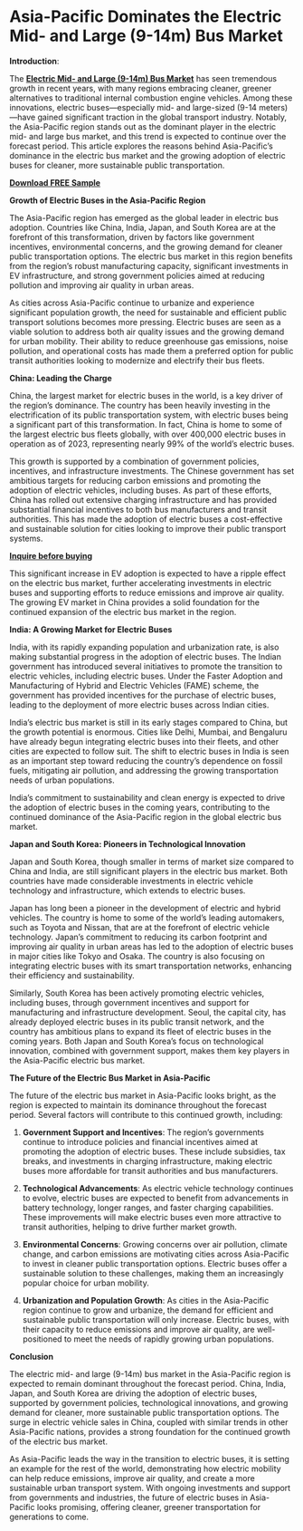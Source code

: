 # Asia-Pacific Dominates the Electric Mid- and Large (9-14m) Bus Market

**Introduction**:

The **[Electric Mid- and Large (9-14m) Bus Market](https://www.nextmsc.com/report/electric-mid-and-large-9-14m-bus-market)** has seen tremendous growth in recent years, with many regions embracing cleaner, greener alternatives to traditional internal combustion engine vehicles. Among these innovations, electric buses—especially mid- and large-sized (9-14 meters)—have gained significant traction in the global transport industry. Notably, the Asia-Pacific region stands out as the dominant player in the electric mid- and large bus market, and this trend is expected to continue over the forecast period. This article explores the reasons behind Asia-Pacific’s dominance in the electric bus market and the growing adoption of electric buses for cleaner, more sustainable public transportation.

**[Download FREE Sample](https://www.nextmsc.com/electric-mid-and-large-9-14m-bus-market/request-sample)**

**Growth of Electric Buses in the Asia-Pacific Region**

The Asia-Pacific region has emerged as the global leader in electric bus adoption. Countries like China, India, Japan, and South Korea are at the forefront of this transformation, driven by factors like government incentives, environmental concerns, and the growing demand for cleaner public transportation options. The electric bus market in this region benefits from the region’s robust manufacturing capacity, significant investments in EV infrastructure, and strong government policies aimed at reducing pollution and improving air quality in urban areas.

As cities across Asia-Pacific continue to urbanize and experience significant population growth, the need for sustainable and efficient public transport solutions becomes more pressing. Electric buses are seen as a viable solution to address both air quality issues and the growing demand for urban mobility. Their ability to reduce greenhouse gas emissions, noise pollution, and operational costs has made them a preferred option for public transit authorities looking to modernize and electrify their bus fleets.

**China: Leading the Charge**

China, the largest market for electric buses in the world, is a key driver of the region’s dominance. The country has been heavily investing in the electrification of its public transportation system, with electric buses being a significant part of this transformation. In fact, China is home to some of the largest electric bus fleets globally, with over 400,000 electric buses in operation as of 2023, representing nearly 99% of the world’s electric buses.

This growth is supported by a combination of government policies, incentives, and infrastructure investments. The Chinese government has set ambitious targets for reducing carbon emissions and promoting the adoption of electric vehicles, including buses. As part of these efforts, China has rolled out extensive charging infrastructure and has provided substantial financial incentives to both bus manufacturers and transit authorities. This has made the adoption of electric buses a cost-effective and sustainable solution for cities looking to improve their public transport systems.

**[Inquire before buying](https://www.nextmsc.com/electric-mid-and-large-9-14m-bus-market/inquire-before-buying)**

This significant increase in EV adoption is expected to have a ripple effect on the electric bus market, further accelerating investments in electric buses and supporting efforts to reduce emissions and improve air quality. The growing EV market in China provides a solid foundation for the continued expansion of the electric bus market in the region.

**India: A Growing Market for Electric Buses**

India, with its rapidly expanding population and urbanization rate, is also making substantial progress in the adoption of electric buses. The Indian government has introduced several initiatives to promote the transition to electric vehicles, including electric buses. Under the Faster Adoption and Manufacturing of Hybrid and Electric Vehicles (FAME) scheme, the government has provided incentives for the purchase of electric buses, leading to the deployment of more electric buses across Indian cities.

India’s electric bus market is still in its early stages compared to China, but the growth potential is enormous. Cities like Delhi, Mumbai, and Bengaluru have already begun integrating electric buses into their fleets, and other cities are expected to follow suit. The shift to electric buses in India is seen as an important step toward reducing the country’s dependence on fossil fuels, mitigating air pollution, and addressing the growing transportation needs of urban populations.

India’s commitment to sustainability and clean energy is expected to drive the adoption of electric buses in the coming years, contributing to the continued dominance of the Asia-Pacific region in the global electric bus market.

**Japan and South Korea: Pioneers in Technological Innovation**

Japan and South Korea, though smaller in terms of market size compared to China and India, are still significant players in the electric bus market. Both countries have made considerable investments in electric vehicle technology and infrastructure, which extends to electric buses.

Japan has long been a pioneer in the development of electric and hybrid vehicles. The country is home to some of the world’s leading automakers, such as Toyota and Nissan, that are at the forefront of electric vehicle technology. Japan’s commitment to reducing its carbon footprint and improving air quality in urban areas has led to the adoption of electric buses in major cities like Tokyo and Osaka. The country is also focusing on integrating electric buses with its smart transportation networks, enhancing their efficiency and sustainability.

Similarly, South Korea has been actively promoting electric vehicles, including buses, through government incentives and support for manufacturing and infrastructure development. Seoul, the capital city, has already deployed electric buses in its public transit network, and the country has ambitious plans to expand its fleet of electric buses in the coming years. Both Japan and South Korea’s focus on technological innovation, combined with government support, makes them key players in the Asia-Pacific electric bus market.

**The Future of the Electric Bus Market in Asia-Pacific**

The future of the electric bus market in Asia-Pacific looks bright, as the region is expected to maintain its dominance throughout the forecast period. Several factors will contribute to this continued growth, including:

1.	**Government Support and Incentives**: The region’s governments continue to introduce policies and financial incentives aimed at promoting the adoption of electric buses. These include subsidies, tax breaks, and investments in charging infrastructure, making electric buses more affordable for transit authorities and bus manufacturers.

2.	**Technological Advancements**: As electric vehicle technology continues to evolve, electric buses are expected to benefit from advancements in battery technology, longer ranges, and faster charging capabilities. These improvements will make electric buses even more attractive to transit authorities, helping to drive further market growth.

3.	**Environmental Concerns**: Growing concerns over air pollution, climate change, and carbon emissions are motivating cities across Asia-Pacific to invest in cleaner public transportation options. Electric buses offer a sustainable solution to these challenges, making them an increasingly popular choice for urban mobility.

4.	**Urbanization and Population Growth**: As cities in the Asia-Pacific region continue to grow and urbanize, the demand for efficient and sustainable public transportation will only increase. Electric buses, with their capacity to reduce emissions and improve air quality, are well-positioned to meet the needs of rapidly growing urban populations.

**Conclusion**

The electric mid- and large (9-14m) bus market in the Asia-Pacific region is expected to remain dominant throughout the forecast period. China, India, Japan, and South Korea are driving the adoption of electric buses, supported by government policies, technological innovations, and growing demand for cleaner, more sustainable public transportation options. The surge in electric vehicle sales in China, coupled with similar trends in other Asia-Pacific nations, provides a strong foundation for the continued growth of the electric bus market.

As Asia-Pacific leads the way in the transition to electric buses, it is setting an example for the rest of the world, demonstrating how electric mobility can help reduce emissions, improve air quality, and create a more sustainable urban transport system. With ongoing investments and support from governments and industries, the future of electric buses in Asia-Pacific looks promising, offering cleaner, greener transportation for generations to come.

